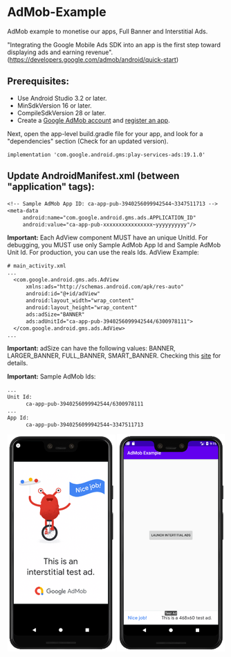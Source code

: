 # AdMob-Example
AdMob example to monetise our apps, Full Banner and Interstitial Ads.

"Integrating the Google Mobile Ads SDK into an app is the first step toward displaying ads and earning revenue". (https://developers.google.com/admob/android/quick-start)

## Prerequisites:

* Use Android Studio 3.2 or later.
* MinSdkVersion 16 or later.
* CompileSdkVersion 28 or later.
* Create a [Google AdMob account](https://support.google.com/admob/answer/7356219?visit_id=637243256305925708-3763117322&rd=1) and [register an app](https://support.google.com/admob/answer/2773509).

Next, open the app-level build.gradle file for your app, and look for a "dependencies" section (Check for an updated version).

```
implementation 'com.google.android.gms:play-services-ads:19.1.0'
```

## Update AndroidManifest.xml (between "application" tags):

```
<!-- Sample AdMob App ID: ca-app-pub-3940256099942544~3347511713 -->
<meta-data
     android:name="com.google.android.gms.ads.APPLICATION_ID"
     android:value="ca-app-pub-xxxxxxxxxxxxxxxx~yyyyyyyyyy"/>
```

**Important:** Each AdView component MUST have an unique UnitId. For debugging, you MUST use only Sample AdMob App Id and Sample AdMob Unit Id. For production, you can use the reals Ids.
AdView Example:

```
# main_activity.xml
...
  <com.google.android.gms.ads.AdView
      xmlns:ads="http://schemas.android.com/apk/res-auto"
      android:id="@+id/adView"
      android:layout_width="wrap_content"
      android:layout_height="wrap_content"
      ads:adSize="BANNER"
      ads:adUnitId="ca-app-pub-3940256099942544/6300978111">
  </com.google.android.gms.ads.AdView>
...
```

**Important:** adSize can have the following values: BANNER, LARGER_BANNER, FULL_BANNER, SMART_BANNER. Checking this [site](https://developers.google.com/admob/android/banner#banner_sizes) for details.

**Important:** Sample AdMob Ids:

```
...
Unit Id:
      ca-app-pub-3940256099942544/6300978111
...
App Id: 
      ca-app-pub-3940256099942544~3347511713
```

<p align="center">
<img src="images/admob01.png" width="250"> <img src="images/admob02.png" width="250"> 
</p>
